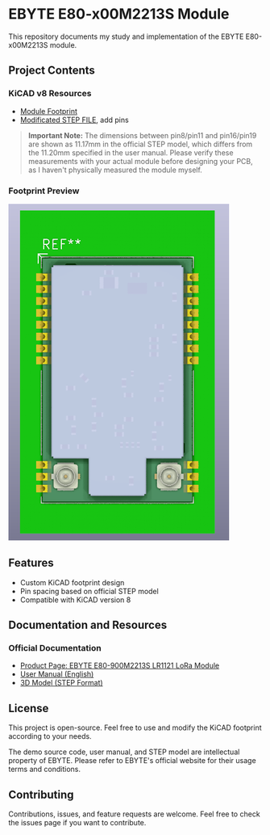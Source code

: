 # EBYTE E80-x00M2213S Module

This repository documents my study and implementation of the EBYTE E80-x00M2213S module.

## Project Contents

### KiCAD v8 Resources
- [Module Footprint](KiCAD/E80-x00M2213S.kicad_mod)
- [Modificated STEP FILE](docs/E80-XXXM2213S_U.step), add pins

> **Important Note:** The dimensions between pin8/pin11 and pin16/pin19 are shown as 11.17mm in the official STEP model, which differs from the 11.20mm specified in the user manual. Please verify these measurements with your actual module before designing your PCB, as I haven't physically measured the module myself.

### Footprint Preview
![KiCAD Footprint Preview](KiCAD/kicad_footprint_review_new.png)
## Features
- Custom KiCAD footprint design
- Pin spacing based on official STEP model
- Compatible with KiCAD version 8

## Documentation and Resources

### Official Documentation
- [Product Page: EBYTE E80-900M2213S LR1121 LoRa Module](https://www.cdebyte.com/products/E80-900M2213S)
- [User Manual (English)](https://www.cdebyte.com/pdf-down.aspx?id=3188)
- [3D Model (STEP Format)](https://www.cdebyte.com/pdf-down.aspx?id=3370)

## License
This project is open-source. Feel free to use and modify the KiCAD footprint according to your needs.

The demo source code, user manual, and STEP model are intellectual property of EBYTE. Please refer to EBYTE's official website for their usage terms and conditions.

## Contributing
Contributions, issues, and feature requests are welcome. Feel free to check the issues page if you want to contribute.
